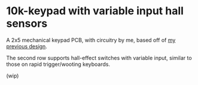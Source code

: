 # 10k-keypad with variable input hall sensors

A 2x5 mechanical keypad PCB, with circuitry by me, based off of [my previous design](https://github.com/souffle17/6k-keypad). 

The second row supports hall-effect switches with variable input, similar to those on rapid trigger/wooting keyboards.

(wip)

